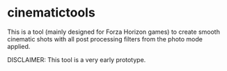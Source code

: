 # cinematictools
This is a tool (mainly designed for Forza Horizon games) to create smooth cinematic shots with all post processing filters from the photo mode applied.

DISCLAIMER: This tool is a very early prototype.
